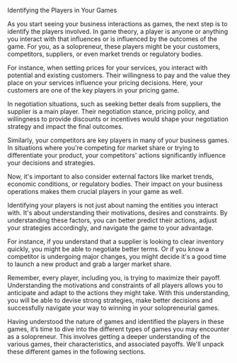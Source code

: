 Identifying the Players in Your Games

As you start seeing your business interactions as games, the next step is to identify the players involved. In game theory, a player is anyone or anything you interact with that influences or is influenced by the outcomes of the game. For you, as a solopreneur, these players might be your customers, competitors, suppliers, or even market trends or regulatory bodies.

For instance, when setting prices for your services, you interact with potential and existing customers. Their willingness to pay and the value they place on your services influence your pricing decisions. Here, your customers are one of the key players in your pricing game.

In negotiation situations, such as seeking better deals from suppliers, the supplier is a main player. Their negotiation stance, pricing policy, and willingness to provide discounts or incentives would shape your negotiation strategy and impact the final outcomes.

Similarly, your competitors are key players in many of your business games. In situations where you're competing for market share or trying to differentiate your product, your competitors' actions significantly influence your decisions and strategies.

Now, it's important to also consider external factors like market trends, economic conditions, or regulatory bodies. Their impact on your business operations makes them crucial players in your game as well.

Identifying your players is not just about naming the entities you interact with. It's about understanding their motivations, desires and constraints. By understanding these factors, you can better predict their actions, adjust your strategies accordingly, and navigate the game to your advantage.

For instance, if you understand that a supplier is looking to clear inventory quickly, you might be able to negotiate better terms. Or if you know a competitor is undergoing major changes, you might decide it's a good time to launch a new product and grab a larger market share.

Remember, every player, including you, is trying to maximize their payoff. Understanding the motivations and constraints of all players allows you to anticipate and adapt to the actions they might take. With this understanding, you will be able to devise strong strategies, make better decisions and successfully navigate your way to winning in your solopreneurial games.

Having understood the nature of games and identified the players in these games, it’s time to dive into the different types of games you may encounter as a solopreneur. This involves getting a deeper understanding of the various games, their characteristics, and associated payoffs. We'll unpack these different games in the following sections.